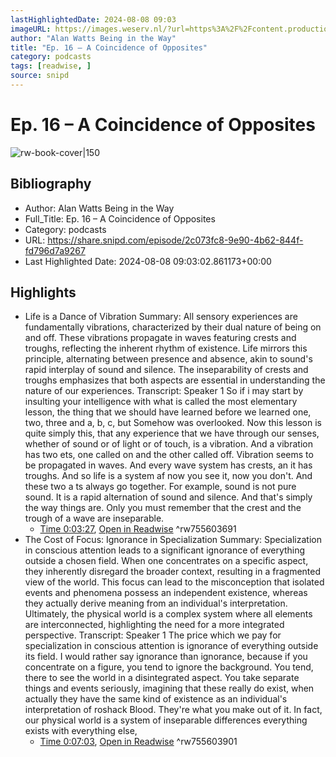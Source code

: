 ```yaml
---
lastHighlightedDate: 2024-08-08 09:03
imageURL: https://images.weserv.nl/?url=https%3A%2F%2Fcontent.production.cdn.art19.com%2Fimages%2Fd3%2Ffd%2F33%2F35%2Fd3fd3335-efbb-4dd2-9b01-9dce904488d4%2Ffa7d70b409c6062a0801a5381ea126518fe5ad73b1d15825d4587f9e6262fa7411a5f31feb0de7c2499973f3a760b18f973b973215ee6e95ca91c399367e6b47.jpeg&w=100&h=100
author: "Alan Watts Being in the Way"
title: "Ep. 16 – A Coincidence of Opposites"
category: podcasts
tags: [readwise, ]
source: snipd
---
```

# Ep. 16 – A Coincidence of Opposites

![rw-book-cover|150](https://images.weserv.nl/?url=https%3A%2F%2Fcontent.production.cdn.art19.com%2Fimages%2Fd3%2Ffd%2F33%2F35%2Fd3fd3335-efbb-4dd2-9b01-9dce904488d4%2Ffa7d70b409c6062a0801a5381ea126518fe5ad73b1d15825d4587f9e6262fa7411a5f31feb0de7c2499973f3a760b18f973b973215ee6e95ca91c399367e6b47.jpeg&w=100&h=100)

## Bibliography
- Author: Alan Watts Being in the Way
- Full_Title: Ep. 16 – A Coincidence of Opposites
- Category: podcasts
- URL: https://share.snipd.com/episode/2c073fc8-9e90-4b62-844f-fd796d7a9267
- Last Highlighted Date: 2024-08-08 09:03:02.861173+00:00

## Highlights
- Life is a Dance of Vibration
  Summary:
  All sensory experiences are fundamentally vibrations, characterized by their dual nature of being on and off.
  These vibrations propagate in waves featuring crests and troughs, reflecting the inherent rhythm of existence. Life mirrors this principle, alternating between presence and absence, akin to sound's rapid interplay of sound and silence.
  The inseparability of crests and troughs emphasizes that both aspects are essential in understanding the nature of our experiences.
  Transcript:
  Speaker 1
  So if i may start by insulting your intelligence with what is called the most elementary lesson, the thing that we should have learned before we learned one, two, three and a, b, c, but Somehow was overlooked. Now this lesson is quite simply this, that any experience that we have through our senses, whether of sound or of light or of touch, is a vibration. And a vibration has two ets, one called on and the other called off. Vibration seems to be propagated in waves. And every wave system has crests, an it has troughs. And so life is a system af now you see it, now you don't. And these two a ts always go together. For example, sound is not pure sound. It is a rapid alternation of sound and silence. And that's simply the way things are. Only you must remember that the crest and the trough of a wave are inseparable.
    - [Time 0:03:27](https://share.snipd.com/snip/6aac5ce9-f653-47a9-b693-8eb5ef176890), [Open in Readwise](https://readwise.io/open/755603691)
^rw755603691
- The Cost of Focus: Ignorance in Specialization
  Summary:
  Specialization in conscious attention leads to a significant ignorance of everything outside a chosen field.
  When one concentrates on a specific aspect, they inherently disregard the broader context, resulting in a fragmented view of the world. This focus can lead to the misconception that isolated events and phenomena possess an independent existence, whereas they actually derive meaning from an individual's interpretation.
  Ultimately, the physical world is a complex system where all elements are interconnected, highlighting the need for a more integrated perspective.
  Transcript:
  Speaker 1
  The price which we pay for specialization in conscious attention is ignorance of everything outside its field. I would rather say ignorance than ignorance, because if you concentrate on a figure, you tend to ignore the background. You tend, there to see the world in a disintegrated aspect. You take separate things and events seriously, imagining that these really do exist, when actually they have the same kind of existence as an individual's interpretation of roshack Blood. They're what you make out of it. In fact, our physical world is a system of inseparable differences everything exists with everything else,
    - [Time 0:07:03](https://share.snipd.com/snip/98b34a2e-7236-4004-a9b1-d47f362c99e7), [Open in Readwise](https://readwise.io/open/755603901)
^rw755603901


